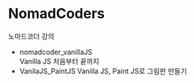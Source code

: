 # NomadCoders
노마드코더 강의

- nomadcoder_vanillaJS<br>
    Vanilla JS 처음부터 끝까지
- VanilaJS_PaintJS
    Vanilla JS, Paint JS로 그림판 만들기


